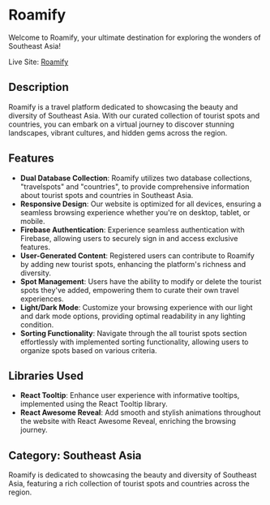 # Roamify

Welcome to Roamify, your ultimate destination for exploring the wonders of Southeast Asia!

Live Site: [Roamify](https://roamify-282b4.web.app)

## Description

Roamify is a travel platform dedicated to showcasing the beauty and diversity of Southeast Asia. With our curated collection of tourist spots and countries, you can embark on a virtual journey to discover stunning landscapes, vibrant cultures, and hidden gems across the region.

## Features

- **Dual Database Collection**: Roamify utilizes two database collections, "travelspots" and "countries", to provide comprehensive information about tourist spots and countries in Southeast Asia.
- **Responsive Design**: Our website is optimized for all devices, ensuring a seamless browsing experience whether you're on desktop, tablet, or mobile.
- **Firebase Authentication**: Experience seamless authentication with Firebase, allowing users to securely sign in and access exclusive features.
- **User-Generated Content**: Registered users can contribute to Roamify by adding new tourist spots, enhancing the platform's richness and diversity.
- **Spot Management**: Users have the ability to modify or delete the tourist spots they've added, empowering them to curate their own travel experiences.
- **Light/Dark Mode**: Customize your browsing experience with our light and dark mode options, providing optimal readability in any lighting condition.
- **Sorting Functionality**: Navigate through the all tourist spots section effortlessly with implemented sorting functionality, allowing users to organize spots based on various criteria.

## Libraries Used

- **React Tooltip**: Enhance user experience with informative tooltips, implemented using the React Tooltip library.
- **React Awesome Reveal**: Add smooth and stylish animations throughout the website with React Awesome Reveal, enriching the browsing journey.

## Category: Southeast Asia

Roamify is dedicated to showcasing the beauty and diversity of Southeast Asia, featuring a rich collection of tourist spots and countries across the region.
